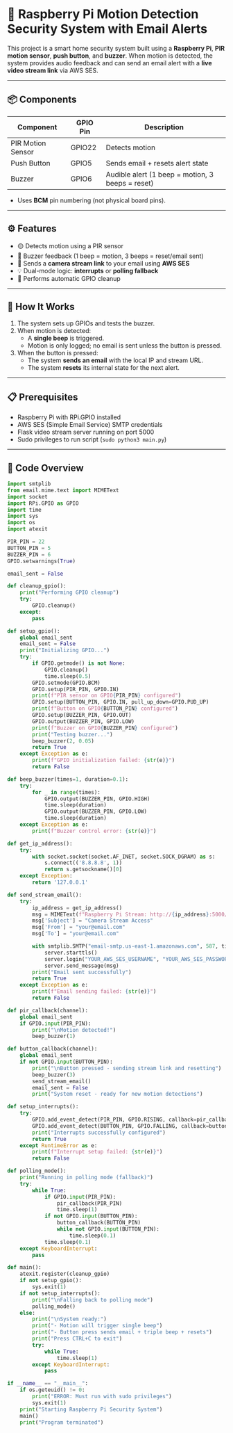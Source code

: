 # 🔐 Raspberry Pi Motion Detection Security System with Email Alerts

This project is a smart home security system built using a **Raspberry Pi**, **PIR motion sensor**, **push button**, and **buzzer**. When motion is detected, the system provides audio feedback and can send an email alert with a **live video stream link** via AWS SES.

---

## 📦 Components

| Component         | GPIO Pin | Description                        |
|-------------------|----------|------------------------------------|
| PIR Motion Sensor | GPIO22   | Detects motion                     |
| Push Button       | GPIO5    | Sends email + resets alert state  |
| Buzzer            | GPIO6    | Audible alert (1 beep = motion, 3 beeps = reset) |

- Uses **BCM** pin numbering (not physical board pins).

---

## ⚙️ Features

- 🟡 Detects motion using a PIR sensor
- 🔔 Buzzer feedback (1 beep = motion, 3 beeps = reset/email sent)
- 📧 Sends a **camera stream link** to your email using **AWS SES**
- 💡 Dual-mode logic: **interrupts** or **polling fallback**
- 🧹 Performs automatic GPIO cleanup

---

## 🧠 How It Works

1. The system sets up GPIOs and tests the buzzer.
2. When motion is detected:
   - A **single beep** is triggered.
   - Motion is only logged; no email is sent unless the button is pressed.
3. When the button is pressed:
   - The system **sends an email** with the local IP and stream URL.
   - The system **resets** its internal state for the next alert.

---

## 📋 Prerequisites

- Raspberry Pi with RPi.GPIO installed
- AWS SES (Simple Email Service) SMTP credentials
- Flask video stream server running on port 5000
- Sudo privileges to run script (`sudo python3 main.py`)

---

## 🧪 Code Overview

```python
import smtplib
from email.mime.text import MIMEText
import socket
import RPi.GPIO as GPIO
import time
import sys
import os
import atexit

PIR_PIN = 22
BUTTON_PIN = 5
BUZZER_PIN = 6
GPIO.setwarnings(True)

email_sent = False

def cleanup_gpio():
    print("Performing GPIO cleanup")
    try:
        GPIO.cleanup()
    except:
        pass

def setup_gpio():
    global email_sent
    email_sent = False
    print("Initializing GPIO...")
    try:
        if GPIO.getmode() is not None:
            GPIO.cleanup()
            time.sleep(0.5)
        GPIO.setmode(GPIO.BCM)
        GPIO.setup(PIR_PIN, GPIO.IN)
        print(f"PIR sensor on GPIO{PIR_PIN} configured")
        GPIO.setup(BUTTON_PIN, GPIO.IN, pull_up_down=GPIO.PUD_UP)
        print(f"Button on GPIO{BUTTON_PIN} configured")
        GPIO.setup(BUZZER_PIN, GPIO.OUT)
        GPIO.output(BUZZER_PIN, GPIO.LOW)
        print(f"Buzzer on GPIO{BUZZER_PIN} configured")
        print("Testing buzzer...")
        beep_buzzer(2, 0.05)
        return True
    except Exception as e:
        print(f"GPIO initialization failed: {str(e)}")
        return False

def beep_buzzer(times=1, duration=0.1):
    try:
        for _ in range(times):
            GPIO.output(BUZZER_PIN, GPIO.HIGH)
            time.sleep(duration)
            GPIO.output(BUZZER_PIN, GPIO.LOW)
            time.sleep(duration)
    except Exception as e:
        print(f"Buzzer control error: {str(e)}")

def get_ip_address():
    try:
        with socket.socket(socket.AF_INET, socket.SOCK_DGRAM) as s:
            s.connect(('8.8.8.8', 1))
            return s.getsockname()[0]
    except Exception:
        return '127.0.0.1'

def send_stream_email():
    try:
        ip_address = get_ip_address()
        msg = MIMEText(f"Raspberry Pi Stream: http://{ip_address}:5000/video")
        msg['Subject'] = "Camera Stream Access"
        msg['From'] = "your@email.com"
        msg['To'] = "your@email.com"

        with smtplib.SMTP("email-smtp.us-east-1.amazonaws.com", 587, timeout=15) as server:
            server.starttls()
            server.login("YOUR_AWS_SES_USERNAME", "YOUR_AWS_SES_PASSWORD")
            server.send_message(msg)
        print("Email sent successfully")
        return True
    except Exception as e:
        print(f"Email sending failed: {str(e)}")
        return False

def pir_callback(channel):
    global email_sent
    if GPIO.input(PIR_PIN):
        print("\nMotion detected!")
        beep_buzzer(1)

def button_callback(channel):
    global email_sent
    if not GPIO.input(BUTTON_PIN):
        print("\nButton pressed - sending stream link and resetting")
        beep_buzzer(3)
        send_stream_email()
        email_sent = False
        print("System reset - ready for new motion detections")

def setup_interrupts():
    try:
        GPIO.add_event_detect(PIR_PIN, GPIO.RISING, callback=pir_callback, bouncetime=300)
        GPIO.add_event_detect(BUTTON_PIN, GPIO.FALLING, callback=button_callback, bouncetime=500)
        print("Interrupts successfully configured")
        return True
    except RuntimeError as e:
        print(f"Interrupt setup failed: {str(e)}")
        return False

def polling_mode():
    print("Running in polling mode (fallback)")
    try:
        while True:
            if GPIO.input(PIR_PIN):
                pir_callback(PIR_PIN)
                time.sleep(1)
            if not GPIO.input(BUTTON_PIN):
                button_callback(BUTTON_PIN)
                while not GPIO.input(BUTTON_PIN):
                    time.sleep(0.1)
            time.sleep(0.1)
    except KeyboardInterrupt:
        pass

def main():
    atexit.register(cleanup_gpio)
    if not setup_gpio():
        sys.exit(1)
    if not setup_interrupts():
        print("\nFalling back to polling mode")
        polling_mode()
    else:
        print("\nSystem ready:")
        print("- Motion will trigger single beep")
        print("- Button press sends email + triple beep + resets")
        print("Press CTRL+C to exit")
        try:
            while True:
                time.sleep(1)
        except KeyboardInterrupt:
            pass

if __name__ == "__main__":
    if os.geteuid() != 0:
        print("ERROR: Must run with sudo privileges")
        sys.exit(1)
    print("Starting Raspberry Pi Security System")
    main()
    print("Program terminated")

